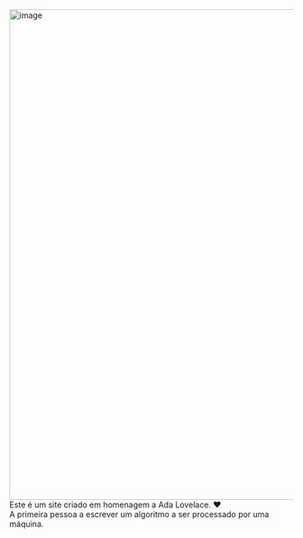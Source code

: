 <img width="1898" height="868" alt="image" src="https://github.com/user-attachments/assets/c8163800-67a6-4cd3-9e7e-6fa9b2847d87" />
Este é um site criado em homenagem a Ada Lovelace. ❤️ <br>
A primeira pessoa a escrever um algoritmo a ser processado por uma máquina.
